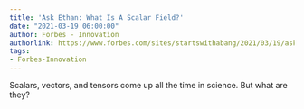 ```yaml
---
title: 'Ask Ethan: What Is A Scalar Field?'
date: "2021-03-19 06:00:00"
author: Forbes - Innovation
authorlink: https://www.forbes.com/sites/startswithabang/2021/03/19/ask-ethan-what-is-a-scalar-field/
tags:
- Forbes-Innovation
---
```

Scalars, vectors, and tensors come up all the time in science. But what are they?